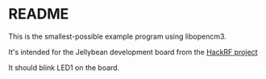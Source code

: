# README

This is the smallest-possible example program using libopencm3.

It's intended for the Jellybean development board from the
[HackRF project](https://github.com/mossmann/hackrf)

It should blink LED1 on the board.
